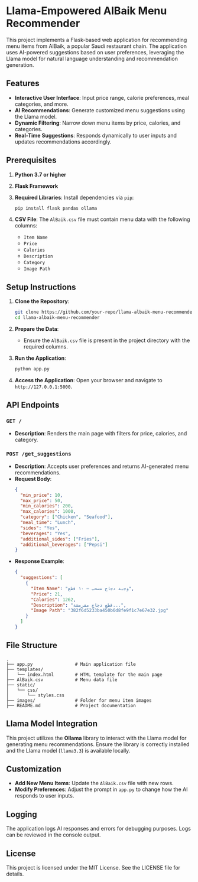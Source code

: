 # Llama-Empowered AlBaik Menu Recommender

This project implements a Flask-based web application for recommending menu items from AlBaik, a popular Saudi restaurant chain. The application uses AI-powered suggestions based on user preferences, leveraging the Llama model for natural language understanding and recommendation generation.

## Features
- **Interactive User Interface**: Input price range, calorie preferences, meal categories, and more.
- **AI Recommendations**: Generate customized menu suggestions using the Llama model.
- **Dynamic Filtering**: Narrow down menu items by price, calories, and categories.
- **Real-Time Suggestions**: Responds dynamically to user inputs and updates recommendations accordingly.

## Prerequisites
1. **Python 3.7 or higher**
2. **Flask Framework**
3. **Required Libraries**: Install dependencies via `pip`:

   ```bash
   pip install flask pandas ollama
   ```
4. **CSV File**: The `AlBaik.csv` file must contain menu data with the following columns:
   - `Item Name`
   - `Price`
   - `Calories`
   - `Description`
   - `Category`
   - `Image Path`

## Setup Instructions
1. **Clone the Repository**:
   ```bash
   git clone https://github.com/your-repo/llama-albaik-menu-recommender.git
   cd llama-albaik-menu-recommender
   ```

2. **Prepare the Data**:
   - Ensure the `AlBaik.csv` file is present in the project directory with the required columns.

3. **Run the Application**:
   ```bash
   python app.py
   ```

4. **Access the Application**:
   Open your browser and navigate to `http://127.0.0.1:5000`.

## API Endpoints

### `GET /`
- **Description**: Renders the main page with filters for price, calories, and category.

### `POST /get_suggestions`
- **Description**: Accepts user preferences and returns AI-generated menu recommendations.
- **Request Body**:
  ```json
  {
    "min_price": 10,
    "max_price": 50,
    "min_calories": 200,
    "max_calories": 1000,
    "category": ["Chicken", "Seafood"],
    "meal_time": "Lunch",
    "sides": "Yes",
    "beverages": "Yes",
    "additional_sides": ["Fries"],
    "additional_beverages": ["Pepsi"]
  }
  ```
- **Response Example**:
  ```json
  {
    "suggestions": [
      {
        "Item Name": "وجبة دجاج مسحب – ١٠ قطع",
        "Price": 21,
        "Calories": 1262,
        "Description": "قطع دجاج مقرمشة...",
        "Image Path": "382f6d5233ba450b0d8fe9f1c7e67e32.jpg"
      }
    ]
  }
  ```

## File Structure
```
.
├── app.py                # Main application file
├── templates/
│   └── index.html        # HTML template for the main page
├── AlBaik.csv            # Menu data file
├── static/
│   └── css/
│       └── styles.css
├── images/               # Folder for menu item images
├── README.md             # Project documentation
```

## Llama Model Integration
This project utilizes the **Ollama** library to interact with the Llama model for generating menu recommendations. Ensure the library is correctly installed and the Llama model (`llama3.3`) is available locally.

## Customization
- **Add New Menu Items**: Update the `AlBaik.csv` file with new rows.
- **Modify Preferences**: Adjust the prompt in `app.py` to change how the AI responds to user inputs.

## Logging
The application logs AI responses and errors for debugging purposes. Logs can be reviewed in the console output.

## License
This project is licensed under the MIT License. See the LICENSE file for details.
